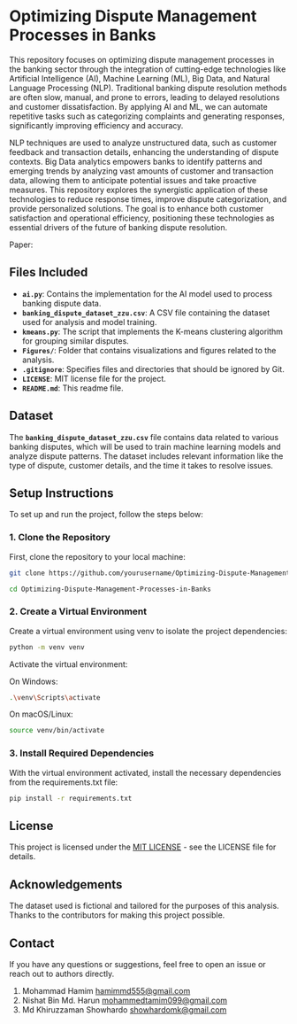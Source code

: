 # Optimizing Dispute Management Processes in Banks

This repository focuses on optimizing dispute management processes in the banking sector through the integration of cutting-edge technologies like Artificial Intelligence (AI), Machine Learning (ML), Big Data, and Natural Language Processing (NLP). Traditional banking dispute resolution methods are often slow, manual, and prone to errors, leading to delayed resolutions and customer dissatisfaction. By applying AI and ML, we can automate repetitive tasks such as categorizing complaints and generating responses, significantly improving efficiency and accuracy.

NLP techniques are used to analyze unstructured data, such as customer feedback and transaction details, enhancing the understanding of dispute contexts. Big Data analytics empowers banks to identify patterns and emerging trends by analyzing vast amounts of customer and transaction data, allowing them to anticipate potential issues and take proactive measures. This repository explores the synergistic application of these technologies to reduce response times, improve dispute categorization, and provide personalized solutions. The goal is to enhance both customer satisfaction and operational efficiency, positioning these technologies as essential drivers of the future of banking dispute resolution.

Paper: <link to paper>

## Files Included

- **`ai.py`**: Contains the implementation for the AI model used to process banking dispute data.
- **`banking_dispute_dataset_zzu.csv`**: A CSV file containing the dataset used for analysis and model training.
- **`kmeans.py`**: The script that implements the K-means clustering algorithm for grouping similar disputes.
- **`Figures/`**: Folder that contains visualizations and figures related to the analysis.
- **`.gitignore`**: Specifies files and directories that should be ignored by Git.
- **`LICENSE`**: MIT license file for the project.
- **`README.md`**: This readme file.

## Dataset

The **`banking_dispute_dataset_zzu.csv`** file contains data related to various banking disputes, which will be used to train machine learning models and analyze dispute patterns. The dataset includes relevant information like the type of dispute, customer details, and the time it takes to resolve issues.

## Setup Instructions

To set up and run the project, follow the steps below:

### 1. Clone the Repository

First, clone the repository to your local machine:
```bash
git clone https://github.com/yourusername/Optimizing-Dispute-Management-Processes-in-Banks.git
```
```bash
cd Optimizing-Dispute-Management-Processes-in-Banks
```
### 2. Create a Virtual Environment

Create a virtual environment using venv to isolate the project dependencies:
```bash
python -m venv venv
```
Activate the virtual environment:

On Windows:
```bash
.\venv\Scripts\activate
```
On macOS/Linux:
```bash
source venv/bin/activate
```

### 3. Install Required Dependencies

With the virtual environment activated, install the necessary dependencies from the requirements.txt file:
```bash
pip install -r requirements.txt
```

## License

This project is licensed under the [MIT LICENSE](LICENSE) - see the LICENSE file for details. 

## Acknowledgements

The dataset used is fictional and tailored for the purposes of this analysis.
Thanks to the contributors for making this project possible.

## Contact

If you have any questions or suggestions, feel free to open an issue or reach out to authors directly.
1. Mohammad Hamim <hamimmd555@gmail.com>
2. Nishat Bin Md. Harun <mohammedtamim099@gmail.com>
3. Md Khiruzzaman Showhardo <showhardomk@gmail.com>

